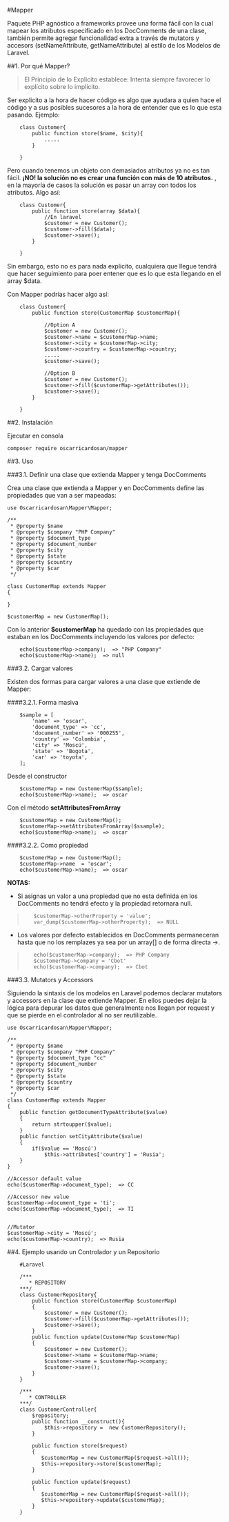 #Mapper

Paquete PHP agnóstico a frameworks provee una forma fácil con la cual mapear los atributos especificado en los DocComments de una clase, también permite agregar funcionalidad extra a través de mutators y accesors (setNameAttribute, getNameAttribute) al estilo de los Modelos de Laravel.


##1. Por qué Mapper?

> El Principio de lo Explicito establece: Intenta siempre favorecer lo explícito sobre lo implícito.

Ser explicito a la hora de hacer código es algo que ayudara a quien hace el código y a sus posibles sucesores a la hora de entender que es lo que esta pasando. Ejemplo:


```
    class Customer{
        public function store($name, $city){
            .....
        }
    
    }
```

Pero cuando tenemos un objeto con demasiados atributos ya no es tan fácil. **¡NO! la solución no es crear una función con más de 10 atributos.** , en la mayoría de casos la solución es pasar un array con todos los atributos. Algo así:

```
    class Customer{
        public function store(array $data){
            //En laravel
            $customer = new Customer();
            $customer->fill($data);
            $customer->save();
        }
    
    }
```
Sin embargo, esto no es para nada explicito, cualquiera que llegue tendrá que hacer seguimiento para poer entener que es lo que esta llegando en el array $data.

Con Mapper podrías hacer algo así:
```
    class Customer{
        public function store(CustomerMap $customerMap){
       
            //Option A
            $customer = new Customer();
            $customer->name = $customerMap->name;
            $customer->city = $customerMap->city;
            $customer->country = $customerMap->country;
            ..... 
            $customer->save();
             
            //Option B
            $customer = new Customer();
            $customer->fill($customerMap->getAttributes());
            $customer->save();
        }
    
    }
```

##2. Instalación

Ejecutar en consola 

``` composer require oscarricardosan/mapper ```

##3. Uso

###3.1. Definir una clase que extienda Mapper y tenga DocComments

Crea una clase que extienda a Mapper y en DocComments define las propiedades que van a ser mapeadas:

```
use Oscarricardosan\Mapper\Mapper;

/**
 * @property $name
 * @property $company "PHP Company" 
 * @property $document_type
 * @property $document_number
 * @property $city
 * @property $state
 * @property $country
 * @property $car
 */
 
class CustomerMap extends Mapper
{

}

$customerMap = new CustomerMap();
```
Con lo anterior **$customerMap** ha quedado con las propiedades que estaban en los DocComments incluyendo los valores por defecto:
```
    echo($customerMap->company);  => "PHP Company" 
    echo($customerMap->name);  => null 
```

###3.2. Cargar valores 

Existen dos formas para cargar valores a una clase que extiende de Mapper:

####3.2.1. Forma masiva 
```
    $sample = [
        'name' => 'oscar',
        'document_type' => 'cc',
        'document_number' => '000255',
        'country' => 'Colombia',
        'city' => 'Moscú',
        'state' => 'Bogota',
        'car' => 'toyota',
    ];
```
Desde el constructor

```
    $customerMap = new CustomerMap($sample);
    echo($customerMap->name);  => oscar
```
Con el método **setAttributesFromArray**
```
    $customerMap = new CustomerMap();
    $customerMap->setAttributesFromArray($ssample);
    echo($customerMap->name);  => oscar
```

####3.2.2. Como propiedad

```
    $customerMap = new CustomerMap();
    $customerMap->name  = 'oscar';
    echo($customerMap->name);  => oscar
```
**NOTAS:**
* Si asignas un valor a una propiedad que no esta definida en los DocComments no tendrá efecto y la propiedad retornara null.
>```
>    $customerMap->otherProperty = 'value';
>    var_dump($customerMap->otherProperty);  => NULL
>```

* Los valores por defecto establecidos en DocComments permaneceran hasta que no los remplazes ya sea por un array[] o de forma directa ->.
>```
>    echo($customerMap->company);  => PHP Company
>    $customerMap->company = 'Cbot' 
>    echo($customerMap->company);  => Cbot 
>```


###3.3. Mutators y Accessors

Siguiendo la sintaxis de los modelos en Laravel podemos declarar mutators y accessors en la clase que extiende Mapper. En ellos puedes dejar la lógica para depurar los datos que generalmente nos llegan por request y que se pierde en el controlador al no ser reutilizable. 

```
use Oscarricardosan\Mapper\Mapper;

/**
 * @property $name
 * @property $company "PHP Company"
 * @property $document_type "cc"
 * @property $document_number
 * @property $city
 * @property $state
 * @property $country
 * @property $car
 */
class CustomerMap extends Mapper
{
    public function getDocumentTypeAttribute($value)
    {
        return strtoupper($value);
    }
    public function setCityAttribute($value)
    {
        if($value == 'Moscú')
            $this->attributes['country'] = 'Rusia';
    }
}

//Accessor default value
echo($customerMap->document_type);  => CC

//Accessor new value
$customerMap->document_type = 'ti';
echo($customerMap->document_type);  => TI


//Mutator
$customerMap->city = 'Moscú';
echo($customerMap->country);  => Rusia

```


##4. Ejemplo usando un Controlador y un Repositorio

```
    #Laravel
    
    /***
       * REPOSITORY
    ***/
    class CustomerRepository{
        public function store(CustomerMap $customerMap)
        {
            $customer = new Customer();
            $customer->fill($customerMap->getAttributes());
            $customer->save();
        }
        public function update(CustomerMap $customerMap)
        {
            $customer = new Customer();
            $customer->name = $customerMap->name;
            $customer->name = $customerMap->company;
            $customer->save();
        }
    }
    
    /***
       * CONTROLLER
    ***/
    class CustomerController{
        $repository;
        public function __construct(){
            $this->repository =  new CustomerRepository();   
        }
        
        public function store($request)
        {
           $customerMap = new CustomerMap($request->all());
           $this->repository->store($customerMap);
        }
        
        public function update($request)
        {
           $customerMap = new CustomerMap($request->all());
           $this->repository->update($customerMap);
        }
    }
```